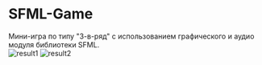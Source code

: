 # SFML-Game
Мини-игра по типу "3-в-ряд" с использованием графического и аудио модуля библиотеки SFML. <br>
![result1](https://user-images.githubusercontent.com/113906772/202513728-a43c1b1c-9fa9-45dc-815c-6298e0ba0994.png)
![result2](https://user-images.githubusercontent.com/113906772/202513744-78d13b1a-33e1-494f-a786-66db72713a37.png)
